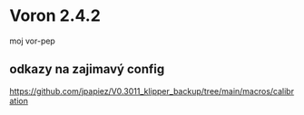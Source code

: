 # Voron 2.4.2
moj vor-pep

## odkazy na zajimavý config
https://github.com/jpapiez/V0.3011_klipper_backup/tree/main/macros/calibration
